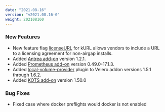 ```yaml
---
date: "2021-08-16"
version: "v2021.08.16-0"
weight: 202108160
---
```


### <span class="label label-green">New Features</span>
- New feature flag [licenseURL](/docs/install-with-kurl/#vendor-licensing-agreement-beta) for kURL allows vendors to include a URL to a licensing agreement for non-airgap installs.
- Added [Antrea add-on](/docs/add-ons/antrea) version 1.2.1.
- Added [Prometheus add-on](/docs/add-ons/prometheus) version 0.49.0-17.1.3.
- Added [local-volume-provider](https://github.com/replicatedhq/local-volume-provider) plugin to Velero addon versions 1.5.1 through 1.6.2.
- Added [KOTS add-on](/docs/add-ons/kotsadm) version 1.50.0

### <span class="label label-orange">Bug Fixes</span>
- Fixed case where docker preflights would docker is not enabled

